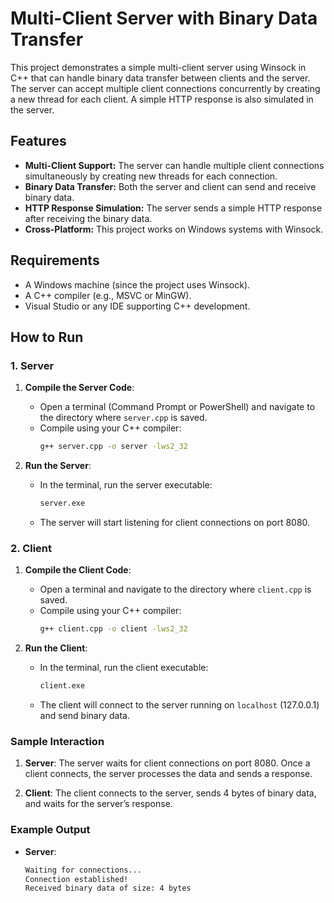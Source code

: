# Multi-Client Server with Binary Data Transfer

This project demonstrates a simple multi-client server using Winsock in C++ that can handle binary data transfer between clients and the server. The server can accept multiple client connections concurrently by creating a new thread for each client. A simple HTTP response is also simulated in the server.

## Features

- **Multi-Client Support:** The server can handle multiple client connections simultaneously by creating new threads for each connection.
- **Binary Data Transfer:** Both the server and client can send and receive binary data.
- **HTTP Response Simulation:** The server sends a simple HTTP response after receiving the binary data.
- **Cross-Platform:** This project works on Windows systems with Winsock.

## Requirements

- A Windows machine (since the project uses Winsock).
- A C++ compiler (e.g., MSVC or MinGW).
- Visual Studio or any IDE supporting C++ development.

## How to Run

### 1. Server

1. **Compile the Server Code**:
   - Open a terminal (Command Prompt or PowerShell) and navigate to the directory where `server.cpp` is saved.
   - Compile using your C++ compiler:
     ```bash
     g++ server.cpp -o server -lws2_32
     ```

2. **Run the Server**:
   - In the terminal, run the server executable:
     ```bash
     server.exe
     ```
   - The server will start listening for client connections on port 8080.

### 2. Client

1. **Compile the Client Code**:
   - Open a terminal and navigate to the directory where `client.cpp` is saved.
   - Compile using your C++ compiler:
     ```bash
     g++ client.cpp -o client -lws2_32
     ```

2. **Run the Client**:
   - In the terminal, run the client executable:
     ```bash
     client.exe
     ```
   - The client will connect to the server running on `localhost` (127.0.0.1) and send binary data.

### Sample Interaction

1. **Server**: The server waits for client connections on port 8080. Once a client connects, the server processes the data and sends a response.
   
2. **Client**: The client connects to the server, sends 4 bytes of binary data, and waits for the server’s response.

### Example Output

- **Server**:
  ```bash
  Waiting for connections...
  Connection established!
  Received binary data of size: 4 bytes
